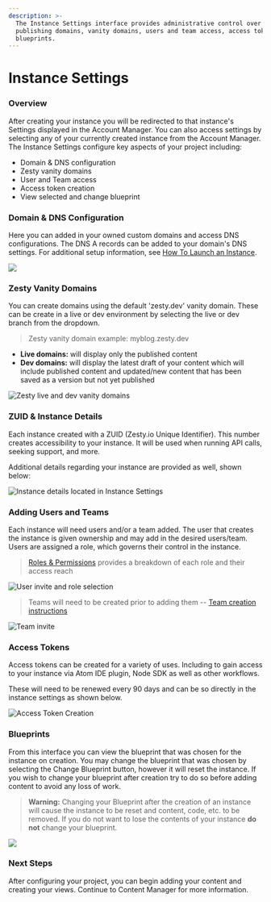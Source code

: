```yaml
---
description: >-
  The Instance Settings interface provides administrative control over
  publishing domains, vanity domains, users and team access, access tokens, and
  blueprints.
---
```


# Instance Settings

### Overview

After creating your instance you will be redirected to that instance's Settings displayed in the Account Manager. You can also access settings by selecting any of your currently created instance from the Account Manager. The Instance Settings configure key aspects of your project including:

* Domain & DNS configuration
* Zesty vanity domains
* User and Team access
* Access token creation
* View selected and change blueprint

### Domain & DNS Configuration

Here you can added in your owned custom domains and access DNS configurations. The DNS A records can be added to your domain's DNS settings. For additional setup information, see [How To Launch an Instance](../../../instances/guides/how-tos/how-to-launch-an-instance.md).

![](<../../../.gitbook/assets/image (90).png>)

### Zesty Vanity Domains

You can create domains using the default 'zesty.dev' vanity domain. These can be create in a live or dev environment by selecting the live or dev branch from the dropdown. &#x20;

> Zesty vanity domain example: myblog.zesty.dev

* **Live domains:** will display only the published content
* **Dev domains:** will display the latest draft of your content which will include published content and updated/new content that has been saved as a version but not yet published

![Zesty live and dev vanity domains](<../../../.gitbook/assets/image (10).png>)

### ZUID & Instance Details

Each instance created with a ZUID (Zesty.io Unique Identifier). This number creates accessibility to your instance. It will be used when running API calls, seeking support, and more.&#x20;

Additional details regarding your instance are provided as well, shown below:&#x20;

![Instance details located in Instance Settings](<../../../.gitbook/assets/image (19).png>)

### Adding Users and Teams

Each instance will need users and/or a team added. The user that creates the instance is given ownership and may add in the desired users/team. Users are assigned a role, which governs their control in the instance.&#x20;

> [Roles & Permissions](../getting-started/roles-and-permissions.md#base-roles-types) provides a breakdown of each role and their access reach

![User invite and role selection ](<../../../.gitbook/assets/image (53).png>)

> Teams will need to be created prior to adding them -- [Team creation instructions](../../../accounts/ui/teams.md#overview)

![Team invite](<../../../.gitbook/assets/image (36).png>)

### Access Tokens

Access tokens can be created for a variety of uses. Including to gain access to your instance via Atom IDE plugin, Node SDK as well as other workflows.&#x20;

These will need to be renewed every 90 days and can be so directly in the instance settings as shown below.

![Access Token Creation](<../../../.gitbook/assets/image (65).png>)

### Blueprints&#x20;

From this interface you can view the blueprint that was chosen for the instance on creation. You may change the blueprint that was chosen by selecting the Change Blueprint button, however it will reset the instance. If you wish to change your blueprint after creation try to do so before adding content to avoid any loss of work.

> **Warning:** Changing your Blueprint after the creation of an instance will cause the instance to be reset and content, code, etc. to be removed. If you do not want to lose the contents of your instance **do not** change your blueprint.

![](<../../../.gitbook/assets/image (17).png>)

### Next Steps

After configuring your project, you can begin adding your content and creating your views. Continue to Content Manager for more information.
